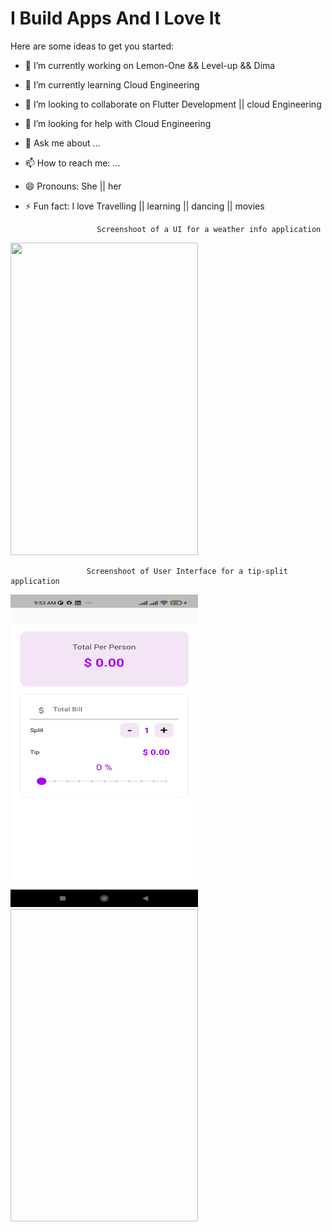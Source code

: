 # I Build Apps And I Love It

Here are some ideas to get you started:

- 🔭 I’m currently working on Lemon-One && Level-up && Dima
- 🌱 I’m currently learning Cloud Engineering
- 👯 I’m looking to collaborate on Flutter Development || cloud Engineering
- 🤔 I’m looking for help with Cloud Engineering
- 💬 Ask me about ...
- 📫 How to reach me: ...
- 😄 Pronouns: She || her 
- ⚡ Fun fact: I love Travelling || learning || dancing || movies


                      
                      Screenshoot of a UI for a weather info application
<img src="https://github.com/cuddle-bunny/level_up/blob/master/images/weatherAppLevelUp.jpg" width="300px" height="500px">



                     Screenshoot of User Interface for a tip-split application
 <img src="https://github.com/annabel-ilo/level_up/blob/master/images/billSplit.jpg" width="300px" height="500px">
 <img scr="https://github.com/annabel-ilo/level_up/blob/master/images/billSplit2.jpg" width="300px" height="500px">
      
